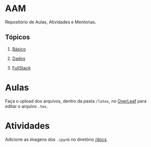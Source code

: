 # AAM

Repositório de Aulas, Atividades e Mentorias.

## Tópicos

1. [Básico](/basico/)

2. [Dados](/dados/)

3. [FullStack](/fullstack/)

# Aulas

Faça o upload dos arquivos, dentro da pasta `/latex`, no [OverLeaf](https://pt.overleaf.com/) para editar o arquivo `.tex`.

# Atividades

Adicione as imagens dos `.ipynb` no diretório [/docs](/docs).